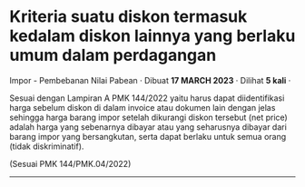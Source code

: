 Kriteria suatu diskon termasuk kedalam diskon lainnya yang berlaku umum dalam perdagangan
=========================================================================================

Impor - Pembebanan Nilai Pabean · Dibuat **17 MARCH 2023** · Dilihat **5 kali** ·

Sesuai dengan Lampiran A PMK 144/2022 yaitu harus dapat diidentifikasi harga sebelum diskon di dalam invoice atau dokumen lain dengan jelas sehingga harga barang impor setelah dikurangi diskon tersebut (net price) adalah harga yang sebenarnya dibayar atau yang seharusnya dibayar dari barang impor yang bersangkutan, serta dapat berlaku untuk semua orang (tidak diskriminatif). 

(Sesuai PMK 144/PMK.04/2022)  

  
  
  

* * *